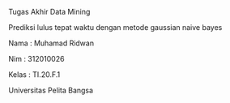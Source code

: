 Tugas Akhir Data Mining

Prediksi lulus tepat waktu dengan metode gaussian naive bayes


Nama : Muhamad Ridwan

Nim : 312010026

Kelas : TI.20.F.1


Universitas Pelita Bangsa
